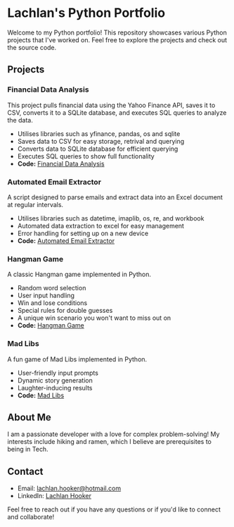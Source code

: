 # Lachlan's Python Portfolio

Welcome to my Python portfolio! This repository showcases various Python projects that I've worked on. Feel free to explore the projects and check out the source code.

## Projects
### Financial Data Analysis

This project pulls financial data using the Yahoo Finance API, saves it to CSV, converts it to a SQLite database, and executes SQL queries to analyze the data.
  - Utilises libraries such as yfinance, pandas, os and sqlite
  - Saves data to CSV for easy storage, retrival and querying
  - Converts data to SQLite database for efficient querying
  - Executes SQL queries to show full functionality
- **Code:** [Financial Data Analysis](https://github.com/MyGollyGosh/Python-Portfolio/tree/main/Financial%20tracker)

### Automated Email Extractor

A script designed to parse emails and extract data into an Excel document at regular intervals.
  - Utilises libraries such as datetime, imaplib, os, re, and workbook
  - Automated data extraction to excel for easy management
  - Error handling for setting up on a new device
- **Code:** [Automated Email Extractor](https://github.com/MyGollyGosh/Python-Portfolio/blob/main/Automated%20Email%20Extractor.py)

### Hangman Game

A classic Hangman game implemented in Python.
  - Random word selection
  - User input handling
  - Win and lose conditions
  - Special rules for double guesses
  - A unique win scenario you won't want to miss out on
- **Code:** [Hangman Game](https://github.com/MyGollyGosh/Python-Portfolio/blob/146befc83ba4edcc3e1d4a12324cd9c1bf506b00/Hang%20man)

### Mad Libs

A fun game of Mad Libs implemented in Python.
  - User-friendly input prompts
  - Dynamic story generation
  - Laughter-inducing results
- **Code:** [Mad Libs](https://github.com/MyGollyGosh/Python-Portfolio/blob/16f5244aa0f3f846e3221f97001a0734f71fcbbc/Mad%20libs.py)

## About Me

I am a passionate developer with a love for complex problem-solving! My interests include hiking and ramen, which I believe are prerequisites to being in Tech.

## Contact

- Email: lachlan.hooker@hotmail.com
- LinkedIn: [Lachlan Hooker](https://www.linkedin.com/in/lachlan-hooker/)

Feel free to reach out if you have any questions or if you'd like to connect and collaborate!

